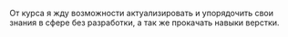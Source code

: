 От курса я жду возможности актуализировать и упорядочить свои знания в сфере без разработки, а так же прокачать навыки верстки.